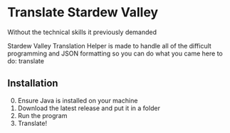 # Translate Stardew Valley
Without the technical skills it previously demanded

Stardew Valley Translation Helper is made to handle all of the difficult programming and JSON formatting so you can do what you came here to do: translate

## Installation

0. Ensure Java is installed on your machine
1. Download the latest release and put it in a folder
2. Run the program
3. Translate!
